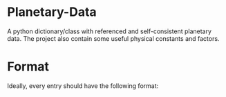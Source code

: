 # Planetary-Data
 A python dictionary/class with referenced and self-consistent planetary data.
 The project also contain some useful physical constants and factors.
 
# Format
 Ideally, every entry should have the following format:
 
   
